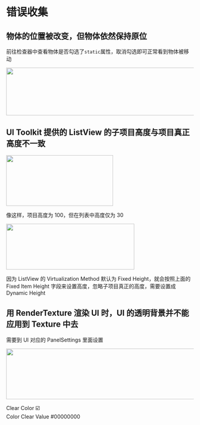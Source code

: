# 错误收集
<p id="tZxpNJjaKprDyogjchbMP2">

## 物体的位置被改变，但物体依然保持原位

</p>

<p id="4bwXJub4sHH1idGyFLaL93">

前往检查器中查看物体是否勾选了`static`属性，取消勾选即可正常看到物体被移动

</p>

<p id="4bg1S79Wi7w4SDMZhdMbvq">

<img src="https://secure2.wostatic.cn/static/ufPHmzrarjEaB7jS5fhNaf/image.png?auth_key=1724216311-oriXkZzV7naK8xRYXJFh9s-0-ac581ae9f045991ac789e9b72e28fdd2&download=image.png" width="513.000000" height="128.000000">

</p>

<p id="ufnRWzQGyhRcXTZvdQ6n8J">

## UI Toolkit 提供的 ListView 的子项目高度与项目真正高度不一致

</p>

<p id="xAcMnqVsxKvnPDsuiVhJcW">

<img src="https://secure2.wostatic.cn/static/eyrmtti5xJWy9xmfbwjzhF/image.png?auth_key=1724216311-cpYk2p8mr4YB327mYfpbkr-0-12cd662e604377a73878fb444bffa4a9&download=image.png" width="287.000000" height="136.000000">

</p>

<p id="m3EVpjXX6NLmWAhAKqqNWx">

像这样，项目高度为 100，但在列表中高度仅为 30

</p>

<p id="tBR44RJ2eyfccvvFEs55yQ">

<img src="https://secure2.wostatic.cn/static/h9HSWeTsnxbGBM6hQdrTxt/image.png?auth_key=1724216311-5DHCDMz5E531VEVN4XwU8A-0-9d5456bb4de95e276772cd0ab19a067b&download=image.png" width="344.000000" height="123.000000">

</p>

<p id="opc11W1Upke28baCuVC4yA">

因为 ListView 的 Virtualization Method 默认为 Fixed Height，就会按照上面的 Fixed Item Height 字段来设置高度，忽略子项目真正的高度，需要设置成 Dynamic Height

</p>

<p id="6DLPAi1T151uf9VbpjXiwH">

## 用 RenderTexture 渲染 UI 时，UI 的透明背景并不能应用到 Texture 中去

</p>

<p id="8JKiuiQEbcKqXk1tDCQvmY">

需要到 UI 对应的 PanelSettings 里面设置

</p>

<p id="3H738UpLtGiNEcDMBkKxxd">

<img src="https://secure2.wostatic.cn/static/nJuK1Q3r9QVzK2smuFDfZm/image.png?auth_key=1724216311-pt7CmNmpRXH6oxLuJWEbYV-0-89ceafb2bb7d0bc3b55c8136292a1519&download=image.png" width="758.000000" height="136.861111">

</p>

<p id="h2cSGdQTu7Y8FgbZyLM5yD">

Clear Color ☑️<br>Color Clear Value #00000000

</p>

<p id="vcRJwHUzKTXwQGjzMyHoYH">



</p>
